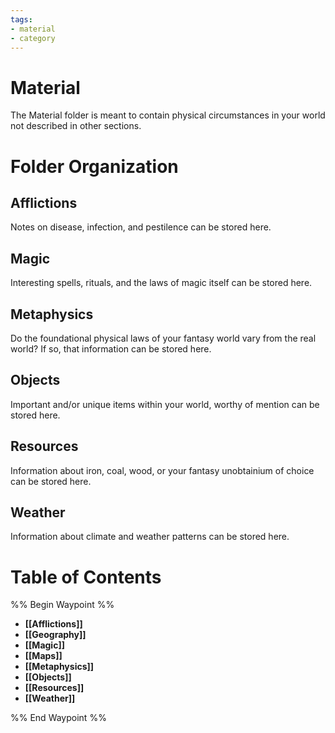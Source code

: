 ```yaml
---
tags:
- material
- category
---
```

# Material
The Material folder is meant to contain physical circumstances in your world not described in other sections. 
# Folder Organization
## Afflictions
Notes on disease, infection, and pestilence can be stored here.
## Magic
Interesting spells, rituals, and the laws of magic itself can be stored here.
## Metaphysics
Do the foundational physical laws of your fantasy world vary from the real world? If so, that information can be stored here.
## Objects
Important and/or unique items within your world, worthy of mention can be stored here.
## Resources
Information about iron, coal, wood, or your fantasy unobtainium of choice can be stored here.
## Weather
Information about climate and weather patterns can be stored here.
# Table of Contents
%% Begin Waypoint %%
- **[[Afflictions]]**
- **[[Geography]]**
- **[[Magic]]**
- **[[Maps]]**
- **[[Metaphysics]]**
- **[[Objects]]**
- **[[Resources]]**
- **[[Weather]]**

%% End Waypoint %%
